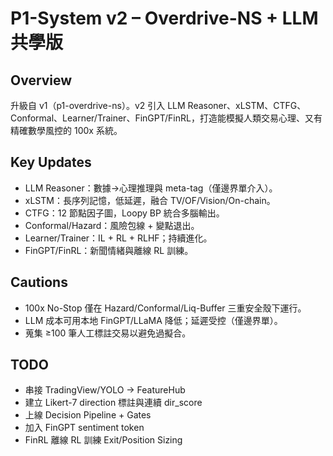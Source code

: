 # P1-System v2 – Overdrive-NS + LLM 共學版

## Overview
升級自 v1（p1-overdrive-ns）。v2 引入 LLM Reasoner、xLSTM、CTFG、Conformal、Learner/Trainer、FinGPT/FinRL，打造能模擬人類交易心理、又有精確數學風控的 100x 系統。

## Key Updates
- LLM Reasoner：數據→心理推理與 meta-tag（僅邊界單介入）。
- xLSTM：長序列記憶，低延遲，融合 TV/OF/Vision/On-chain。
- CTFG：12 節點因子圖，Loopy BP 統合多腦輸出。
- Conformal/Hazard：風險包線 + 變點退出。
- Learner/Trainer：IL + RL + RLHF；持續進化。
- FinGPT/FinRL：新聞情緒與離線 RL 訓練。

## Cautions
- 100x No-Stop 僅在 Hazard/Conformal/Liq-Buffer 三重安全殼下運行。
- LLM 成本可用本地 FinGPT/LLaMA 降低；延遲受控（僅邊界單）。
- 蒐集 ≥100 筆人工標註交易以避免過擬合。

## TODO
- 串接 TradingView/YOLO → FeatureHub
- 建立 Likert-7 direction 標註與連續 dir_score
- 上線 Decision Pipeline + Gates
- 加入 FinGPT sentiment token
- FinRL 離線 RL 訓練 Exit/Position Sizing
